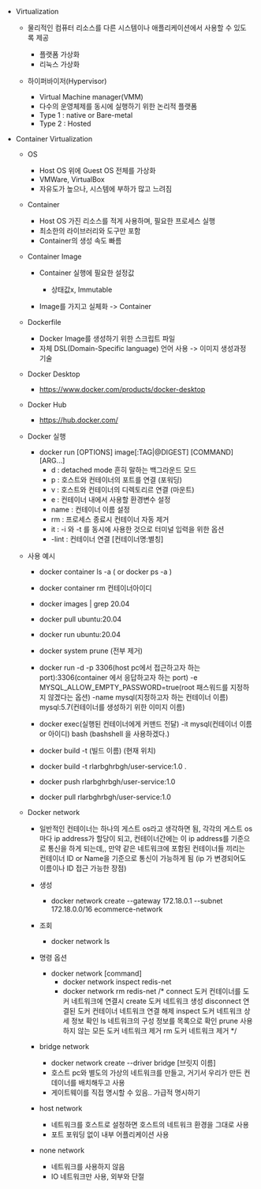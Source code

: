 - Virtualization
    - 물리적인 컴퓨터 리소스를 다른 시스템이나 애플리케이션에서 사용할 수 있도록 제공
        - 플랫폼 가상화
        - 리눅스 가상화

    - 하이퍼바이저(Hypervisor)
        - Virtual Machine manager(VMM)
        - 다수의 운영체제를 동시에 실행하기 위한 논리적 플랫폼
        - Type 1 : native or Bare-metal
        - Type 2 : Hosted


- Container Virtualization
    - OS 
        - Host OS 위에 Guest OS 전체를 가상화
        - VMWare, VirtualBox
        - 자유도가 높으나, 시스템에 부하가 많고 느려짐

    - Container        
        - Host OS 가진 리소스를 적게 사용하며, 필요한 프로세스 실행
        - 최소한의 라이브러리와 도구만 포함
        - Container의 생성 속도 빠름

    - Container Image
        - Container 실행에 필요한 설정값 
            - 상태값x, Immutable
        
        - Image를 가지고 실체화 -> Container

    - Dockerfile   
        - Docker Image를 생성하기 위한 스크립트 파일
        - 자체 DSL(Domain-Specific language) 언어 사용 -> 이미지 생성과정 기술

    - Docker Desktop
        - https://www.docker.com/products/docker-desktop
    - Docker Hub
        - https://hub.docker.com/

    - Docker 실행
        - docker run [OPTIONS] image[:TAG|@DIGEST] [COMMAND] [ARG...]
            - d : detached mode 흔히 말하는 백그라운드 모드
            - p : 호스트와 컨테이너의 포트를 연결 (포워딩)
            - v : 호스트와 컨테이너의 디렉토리르 연결 (마운트)
            - e : 컨테이너 내에서 사용할 환경변수 설정
            - name : 컨테이너 이름 설정
            - rm : 프로세스 종료시 컨테이너 자동 제거
            - it : -i 와 -t 를 동시에 사용한 것으로 터미널 입력을 위한 옵션
            - -lint : 컨테이너 연결 [컨테이너명:별칭]

    - 사용 예시
        - docker container ls -a ( or docker ps -a )
        - docker container rm 컨테이너아이디
        - docker images | grep 20.04
        - docker pull ubuntu:20.04 
        - docker run ubuntu:20.04
        - docker system prune (전부 제거)

        - docker run -d -p 3306(host pc에서 접근하고자 하는 port):3306(container 에서 응답하고자 하는 port) -e MYSQL_ALLOW_EMPTY_PASSWORD=true(root 패스워드를 지정하지 않겠다는 옵션) -name mysql(지정하고자 하는 컨테이너 이름) mysql:5.7(컨테이너를 생성하기 위한 이미지 이름)

        - docker exec(실행된 컨테이너에게 커맨드 전달) -it mysql(컨테이너 이름 or 아이디) bash (bashshell 을 사용하겠다.)

        - docker build -t (빌드 이름) (현재 위치)
        - docker build -t rlarbghrbgh/user-service:1.0 .
        - docker push rlarbghrbgh/user-service:1.0
        - docker pull rlarbghrbgh/user-service:1.0 


    - Docker network 
        - 일반적인 컨테이너는 하나의 게스트 os라고 생각하면 됨, 각각의 게스트 os 마다 ip address가 할당이 되고, 컨테이너간에는 이 ip address를 기준으로 통신을 하게 되는데,, 만약 같은 네트워크에 포함된 컨테이너들 끼리는 컨테이너 ID or Name을 기준으로 통신이 가능하게 됨 (ip 가 변경되어도 이름이나 ID 접근 가능한 장점)


        - 생성
            - docker network create --gateway 172.18.0.1 --subnet 172.18.0.0/16 ecommerce-network

        - 조회
            - docker network ls

        - 명령 옵션
            - docker network [command]
                - docker network inspect redis-net
                - docker network rm redis-net
                /*
                connect     도커 컨테이너를 도커 네트워크에 연결시
                create      도커 네트워크 생성
                disconnect  연결된 도커 컨테이너 네트워크 연결 해제
                inspect     도커 네트워크 상세 정보 확인
                ls          네트워크의 구성 정보를 목록으로 확인
                prune       사용하지 않는 모든 도커 네트워크 제거
                rm          도커 네트워크 제거
                */


        - bridge network
            - docker network create --driver bridge [브릿지 이름]
            - 호스트 pc와 별도의 가상의 네트워크를 만들고, 거기서 우리가 만든 컨데이너를 배치해두고 사용
            - 게이트웨이를 직접 명시할 수 있음.. 가급적 명시하기

        - host network
            - 네트워크를 호스트로 설정하면 호스트의 네트워크 환경을 그대로 사용
            - 포트 포워딩 없이 내부 어플리케이션 사용

        - none network
            - 네트워크를 사용하지 않음
            - IO 네트워크만 사용, 외부와 단절
